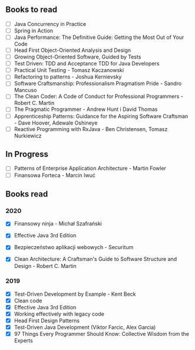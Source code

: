 ## Books to read
- [ ] Java Concurrency in Practice
- [ ] Spring in Action
- [ ] Java Performance: The Definitive Guide: Getting the Most Out of Your Code
- [ ] Head First Object-Oriented Analysis and Design
- [ ] Growing Object-Oriented Software, Guided by Tests
- [ ] Test Driven: TDD and Acceptance TDD for Java Developers 
- [ ] Practical Unit Testing - Tomasz Kaczanowski
- [ ] Refactoring to patterns - Joshua Kernievsky
- [ ] Software Craftsmanship: Professionalism Pragmatism Pride - Sandro Mancuso
- [ ] The Clean Coder: A Code of Conduct for Professional Programmers - Robert C. Martin
- [ ] The Pragmatic Programmer - Andrew Hunt i David Thomas
- [ ] Apprenticeship Patterns: Guidance for the Aspiring Software Craftsman - Dave Hoover, Adewale Oshineye
- [ ] Reactive Programming with RxJava - Ben Christensen, Tomasz Nurkiewicz

## In Progress
- [ ] Patterns of Enterprise Application Architecture - Martin Fowler
- [ ] Finansowa Forteca - Marcin Iwuć

## Books read
### 2020
- [x] Finansowy ninja - Michał Szafrański
- [x] Effective Java 3rd Edition
- [x] Bezpieczeństwo aplikacji webowych - Securitum
- [x] Clean Architecture: A Craftsman's Guide to Software Structure and Design - Robert C. Martin


### 2019
- [x] Test-Driven Development by Example - Kent Beck
- [x] Clean code
- [x] Effective Java 3rd Edition
- [x] Working effectively with legacy code
- [x] Head First Design Patterns
- [x] Test-Driven Java Development (Viktor Farcic, Alex Garcia)
- [x] 97 Things Every Programmer Should Know: Collective Wisdom from the Experts
